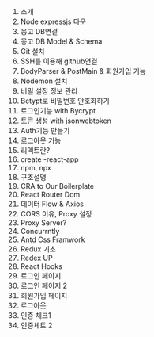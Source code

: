 1. 소개
2. Node expressjs 다운
3. 몽고 DB연결
4. 몽고 DB Model & Schema
5. Git 설치
6. SSH를 이용해 github연결
7. BodyParser & PostMain & 회원가입 기능
8. Nodemon 설치
9. 비밀 설정 정보 관리
10. Bctypt로 비밀번호 안호화하기
11. 로그인기능 with Bycrypt
12. 토큰 생성 with jsonwebtoken
13. Auth기능 만들기
14. 로그아웃 기능
15. 리액트란? 
16. create -react-app
17. npm, npx
18. 구조설명
19. CRA to Our Boilerplate
20. React Router Dom
21. 데이터 Flow & Axios
22. CORS 이유, Proxy 설정
23. Proxy Server?
24. Concurrntly
25. Antd Css Framwork
26. Redux 기초
27. Redex UP
28. React Hooks
29. 로그인 페이지
30. 로그인 페이지 2
31. 회원가입 페이지
32. 로그아웃
33. 인증 체크1
34. 인증체트 2